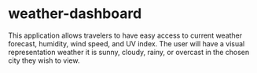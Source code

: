 # weather-dashboard
This application allows travelers to have easy access to current weather forecast, humidity, wind speed, and UV index. The user will have a visual representation weather it is sunny, cloudy, rainy, or overcast in the chosen city they wish to view.